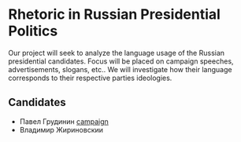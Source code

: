 # Rhetoric in Russian Presidential Politics

Our project will seek to analyze the language usage of the Russian presidential candidates. Focus will be placed on campaign speeches, advertisements, slogans, etc.. We will investigate how their language corresponds to their respective parties ideologies.

## Candidates
- Павел Грудинин [campaign](grudininkprf.ru/)
- Владимир Жириновскии
